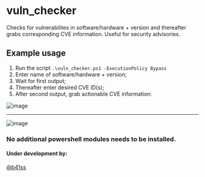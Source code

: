 # vuln_checker
Checks for vulnerabilites in software/hardware + version and thereafter grabs corresponding CVE information. 
Useful for security advisories.

## Example usage
1. Run the script `.\vuln_checker.ps1 -ExecutionPolicy Bypass`
2. Enter name of software/hardware + version;
3. Wait for first output;
4. Thereafter enter desired CVE ID(s);
5. After second output, grab actionable CVE information:

![image](https://github.com/madret/vuln_checker/assets/56820649/393765c0-5e06-40e6-be0a-1e7c69b57d40)

********************************************************************************************************
![image](https://github.com/madret/vuln_checker/assets/56820649/15d47021-3c23-4f68-bcb5-705ff0e93c29)

### No additional powershell modules needs to be installed.

#### Under development by: 
[@b41ss](https://twitter.com/b41ss) 
